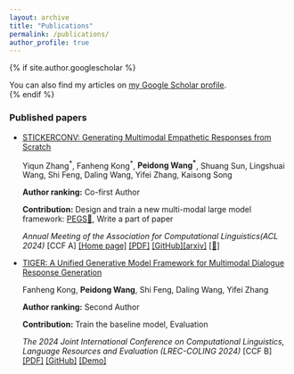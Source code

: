 ```yaml
---
layout: archive
title: "Publications"
permalink: /publications/
author_profile: true
---
```


{% if site.author.googlescholar %}
  <div class="wordwrap">You can also find my articles on <a href="{{site.author.googlescholar}}">my Google Scholar profile</a>.</div>
{% endif %}

<!-- {% include base_path %}

{% for post in site.publications reversed %}
  {% include archive-single.html %}
{% endfor %} -->
### Published papers

- [STICKERCONV: Generating Multimodal Empathetic Responses from Scratch](https://neu-datamining.github.io/StickerConv/)

  Yiqun Zhang<sup>\*</sup>, Fanheng Kong<sup>\*</sup>, **Peidong Wang<sup>\*</sup>**, Shuang Sun, Lingshuai Wang,  Shi Feng, Daling Wang, Yifei Zhang, Kaisong Song

  **Author ranking:** Co-first Author

  **Contribution:** Design and train a new multi-modal large model framework: [PEGS📌](https://github.com/ZhangYiqun018/StickerConv), Write a part of  paper

  *Annual Meeting of the Association for Computational Linguistics(ACL 2024)* [CCF A] [[Home page]](https://neu-datamining.github.io/StickerConv/) [[PDF]](https://arxiv.org/pdf/2402.01679) [[GitHub]](https://github.com/ZhangYiqun018/StickerConv)[[arxiv]](https://arxiv.org/abs/2402.01679) [[🤗]](https://huggingface.co/datasets/NEUDM/StickerConv)

- [TIGER: A Unified Generative Model Framework for Multimodal Dialogue Response Generation](https://aclanthology.org/2024.lrec-main.1403/)

  Fanheng Kong, **Peidong Wang**, Shi Feng, Daling Wang, Yifei Zhang

  **Author ranking:** Second Author

  **Contribution:** Train the baseline model, Evaluation

  *The 2024 Joint International Conference on Computational Linguistics, Language Resources and Evaluation (LREC-COLING 2024)* [CCF B] [[PDF]](https://aclanthology.org/2024.lrec-main.1403.pdf) [[GitHub]](https://github.com/friedrichor/TIGER) [[Demo]](https://www.youtube.com/watch?v=Kd0CMwDs8Rk)
